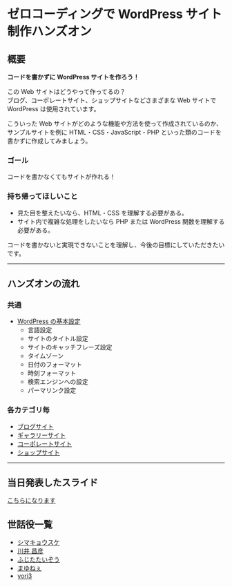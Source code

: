 # ゼロコーディングで WordPress サイト制作ハンズオン

## 概要

**コードを書かずに WordPress サイトを作ろう！**

この Web サイトはどうやって作ってるの？  
ブログ、コーポレートサイト、ショップサイトなどさまざまな Web サイトで WordPress は使用されています。

こういった Web サイトがどのような機能や方法を使って作成されているのか、  
サンプルサイトを例に HTML・CSS・JavaScript・PHP といった類のコードを書かずに作成してみましょう。

### ゴール

コードを書かなくてもサイトが作れる！

### 持ち帰ってほしいこと

- 見た目を整えたいなら、HTML・CSS を理解する必要がある。
- サイト内で複雑な処理をしたいなら PHP または WordPress 関数を理解する必要がある。

コードを書かないと実現できないことを理解し、今後の目標にしていただきたいです。

----

## ハンズオンの流れ

### 共通

- [WordPress の基本設定](https://github.com/wckansai2016/zerocoding-hands-on/blob/master/flow-all.md)
  - 言語設定
  - サイトのタイトル設定
  - サイトのキャッチフレーズ設定
  - タイムゾーン
  - 日付のフォーマット
  - 時刻フォーマット
  - 検索エンジンへの設定
  - パーマリンク設定

### 各カテゴリ毎

- [ブログサイト](https://github.com/wckansai2016/zerocoding-hands-on)
- [ギャラリーサイト](https://github.com/wckansai2016/zerocoding-hands-on/blob/master/flow-gallery.md)
- [コーポレートサイト](https://github.com/wckansai2016/zerocoding-hands-on)
- [ショップサイト](https://github.com/wckansai2016/zerocoding-hands-on)

----

## 当日発表したスライド

[こちらになります](https://github.com/wckansai2016/zerocoding-hands-on)

## 世話役一覧

- [シマキョウスケ](https://profiles.wordpress.org/shimakyohsuke)
- [川井 昌彦](https://profiles.wordpress.org/masakawai)
- [ふじたたいぞう](https://profiles.wordpress.org/junonet)
- [まゆねぇ](https://profiles.wordpress.org/mayum)
- [yori3](https://profiles.wordpress.org/yori3)

